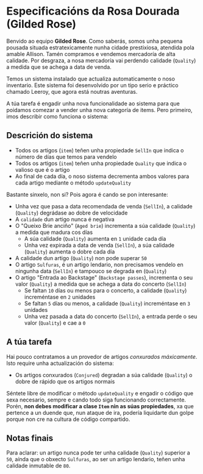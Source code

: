 # Especificacións da Rosa Dourada (Gilded Rose)

Benvido ao equipo **Gilded Rose**.
Como saberás, somos unha pequena pousada situada estratexicamente nunha cidade prestixiosa, atendida pola amable Allison. Tamén compramos e vendemos mercadoría de alta calidade. Por desgraza, a nosa mercadoría vai perdendo calidade (`Quality`) a medida que se achega a data de venda.

Temos un sistema instalado que actualiza automaticamente o noso inventario. Este sistema foi desenvolvido por un tipo serio e práctico chamado Leeroy, que agora está noutras aventuras.

A túa tarefa é engadir unha nova funcionalidade ao sistema para que poidamos comezar a vender unha nova categoría de items. Pero primeiro, imos describir como funciona o sistema:

## Descrición do sistema

- Todos os artigos (`item`) teñen unha propiedade `SellIn` que indica o número de días que temos para vendelo
- Todos os artigos (`item`) teñen unha propiedade `Quality` que indica o valioso que é o artigo
- Ao final de cada día, o noso sistema decrementa ambos valores para cada artigo mediante o método `updateQuality`

Bastante sinxelo, non si? Pois agora é cando se pon interesante:

- Unha vez que pasa a data recomendada de venda (`SellIn`), a calidade (`Quality`) degrádase ao dobre de velocidade
- A `calidade` dun artigo nunca é negativa
- O "Queixo Brie anciño" (`Aged brie`) incrementa a súa calidade (`Quality`) a medida que madura cos días
  - A súa calidade (`Quality`) aumenta en `1` unidade cada día
  - Unha vez expirada a data de venda (`SellIn`), a súa calidade (`Quality`) aumenta o dobre cada día
- A calidade dun artigo (`Quality`) non pode superar `50`
- O artigo `Sulfuras`, é un artigo lendario, non precisamos vendelo en ningunha data (`SellIn`) e tampouco se degrada en (`Quality`)
- O artigo "Entrada ao Backstage" (`Backstage passes`), incrementa o seu valor (`Quality`) a medida que se achega a data do concerto (`SellIn`)
  - Se faltan `10` días ou menos para o concerto, a calidade (`Quality`) increméntase en `2` unidades
  - Se faltan `5` días ou menos, a calidade (`Quality`) increméntase en `3` unidades
  - Unha vez pasada a data do concerto (`SellIn`), a entrada perde o seu valor (`Quality`) e cae a `0`

## A túa tarefa

Hai pouco contratamos a un provedor de artigos _conxurados máxicamente_.
Isto require unha actualización do sistema:

- Os artigos conxurados (`Conjured`) degradan a súa calidade (`Quality`) o dobre de rápido que os artigos normais

Séntete libre de modificar o método `updateQuality` e engadir o código que sexa necesario, sempre e cando todo siga funcionando correctamente. Porén, **non debes modificar a clase `Item` nin as súas propiedades**, xa que pertence a un duende que, nun ataque de ira, podería liquidarte dun golpe porque non cre na cultura de código compartido.

## Notas finais

Para aclarar: un artigo nunca pode ter unha calidade (`Quality`) superior a `50`, aínda que o obxecto `Sulfuras`, ao ser un artigo lendario, teñen unha calidade inmutable de `80`.
